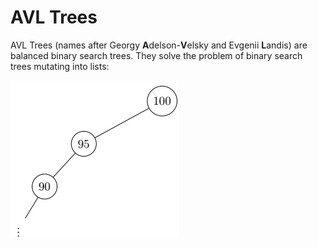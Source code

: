 # AVL Trees
AVL Trees (names after Georgy **A**delson-**V**elsky and Evgenii **L**andis)
are balanced binary search trees. They solve the problem of binary search trees mutating into lists:

![The mutation of a BST into a list](../../../../resources/BSListExample.png)
